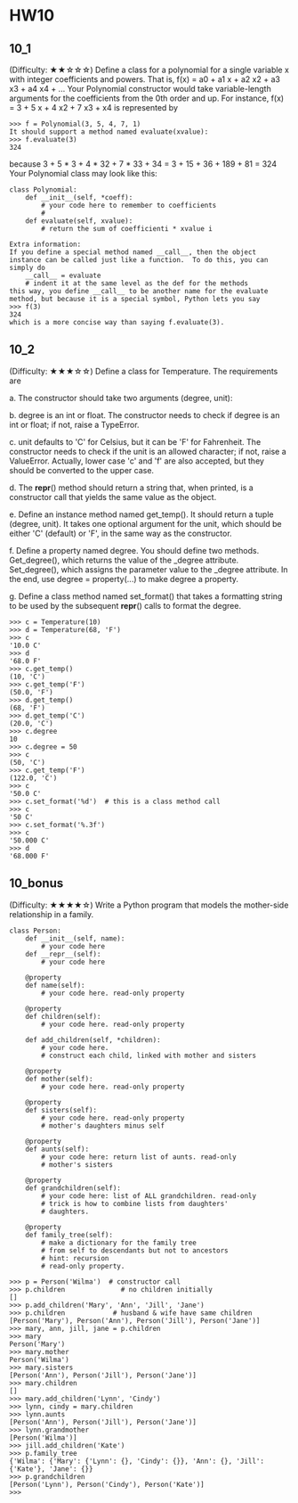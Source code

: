 # HW10

## 10_1
(Difficulty: ★★☆☆☆) Define a class for a polynomial for a single variable x with integer coefficients and powers.   That is,
f(x) = a0 + a1 x + a2 x2 + a3 x3 + a4 x4 +  ...
Your Polynomial constructor would take variable-length arguments for the coefficients from the 0th order and up.  For instance, 
              f(x) = 3 + 5 x + 4 x2 + 7 x3 + x4 
is represented by 
```
>>> f = Polynomial(3, 5, 4, 7, 1)
It should support a method named evaluate(xvalue):
>>> f.evaluate(3)
324
```

because 3 + 5 * 3 + 4 * 32 + 7 * 33 + 34
                  = 3 + 15 + 36 + 189 + 81 
           = 324
Your Polynomial class may look like this:
```
class Polynomial:
    def __init__(self, *coeff):
        # your code here to remember to coefficients
        # 
    def evaluate(self, xvalue):
        # return the sum of coefficienti * xvalue i 

Extra information: 
If you define a special method named __call__, then the object instance can be called just like a function.  To do this, you can simply do
    __call__ = evaluate  
    # indent it at the same level as the def for the methods
this way, you define __call__ to be another name for the evaluate method, but because it is a special symbol, Python lets you say
>>> f(3)
324 
which is a more concise way than saying f.evaluate(3).
```



## 10_2
(Difficulty: ★★★☆☆) Define a class for Temperature.  The requirements are

a.	The constructor should take two arguments (degree, unit): 

b.	degree is an int or float. The constructor needs to check if degree is an int or float; if not, raise a TypeError.
  
c.	unit defaults to 'C' for Celsius, but it can be 'F' for Fahrenheit. The constructor needs to check if the unit is an allowed character; if not, raise a ValueError.  Actually, lower case 'c' and 'f'   are also accepted, but they should be converted to the upper case.

d.	The __repr__() method should return a string that, when printed, is a constructor call that yields the same value as the object.

e.	Define an instance method named get_temp().  It should return a tuple (degree, unit).   It takes one optional argument for the unit, which should be either 'C' (default) or 'F', in the same way as the constructor.

f.	Define a property named degree.  You should define two methods. Get_degree(), which returns the value of the \_degree attribute. Set_degree(), which assigns the parameter value to the \_degree attribute. In the end, use degree = property(...) to make degree a property.

g.	Define a class method named set_format() that takes a formatting string to be used by the subsequent __repr__() calls to format the degree.

```
>>> c = Temperature(10)
>>> d = Temperature(68, 'F')
>>> c
'10.0 C'
>>> d
'68.0 F'
>>> c.get_temp()
(10, 'C')
>>> c.get_temp('F')
(50.0, 'F')
>>> d.get_temp()
(68, 'F')
>>> d.get_temp('C')
(20.0, 'C')
>>> c.degree
10
>>> c.degree = 50
>>> c
(50, 'C')
>>> c.get_temp('F')
(122.0, 'C')
>>> c
'50.0 C'
>>> c.set_format('%d')  # this is a class method call
>>> c
'50 C'
>>> c.set_format('%.3f')
>>> c
'50.000 C'
>>> d
'68.000 F'
```

## 10_bonus
(Difficulty: ★★★★☆)  Write a Python program that models the mother-side relationship in a family. 

```
class Person:
    def __init__(self, name):
        # your code here
    def __repr__(self):
        # your code here

    @property
    def name(self):
        # your code here. read-only property

    @property
    def children(self):
        # your code here. read-only property

    def add_children(self, *children):
        # your code here.
        # construct each child, linked with mother and sisters

    @property
    def mother(self):
        # your code here. read-only property

    @property
    def sisters(self):
        # your code here. read-only property
        # mother's daughters minus self

    @property
    def aunts(self):
        # your code here: return list of aunts. read-only
        # mother's sisters

    @property
    def grandchildren(self):
        # your code here: list of ALL grandchildren. read-only
        # trick is how to combine lists from daughters'
        # daughters.

    @property
    def family_tree(self):
        # make a dictionary for the family tree
        # from self to descendants but not to ancestors
        # hint: recursion
        # read-only property.
```
```
>>> p = Person('Wilma')  # constructor call
>>> p.children              # no children initially
[]
>>> p.add_children('Mary', 'Ann', 'Jill', 'Jane')
>>> p.children            # husband & wife have same children
[Person('Mary'), Person('Ann'), Person('Jill'), Person('Jane')]
>>> mary, ann, jill, jane = p.children
>>> mary
Person('Mary')
>>> mary.mother
Person('Wilma')
>>> mary.sisters
[Person('Ann'), Person('Jill'), Person('Jane')]
>>> mary.children
[]
>>> mary.add_children('Lynn', 'Cindy')
>>> lynn, cindy = mary.children
>>> lynn.aunts
[Person('Ann'), Person('Jill'), Person('Jane')]
>>> lynn.grandmother
[Person('Wilma')]
>>> jill.add_children('Kate')
>>> p.family_tree
{'Wilma': {'Mary': {'Lynn': {}, 'Cindy': {}}, 'Ann': {}, 'Jill': {'Kate'}, 'Jane': {}}
>>> p.grandchildren
[Person('Lynn'), Person('Cindy'), Person('Kate')]
>>> 
```




